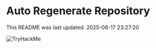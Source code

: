 # Auto Regenerate Repository

This README was last updated: 2025-06-17 23:27:20

 ![TryHackMe](https://tryhackme.com/badge/533634)